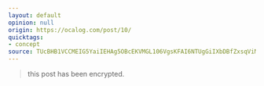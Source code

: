 ```yaml
---
layout: default
opinion: null
origin: https://ocalog.com/post/10/
quicktags:
- concept
source: TUcBHB1VCCMEIG5YaiIEHAg5OBcEKVMGL106VgsKFAI6NTUgGiIXbDBfZxsqViMQVSIRKkNZRQ==
---
```


> this post has been encrypted.
